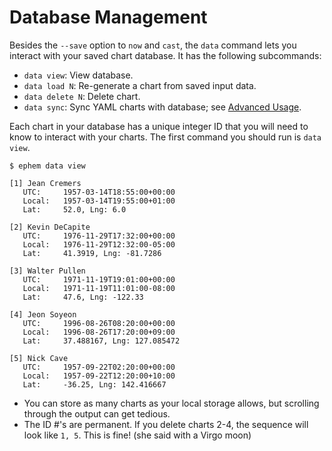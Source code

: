 # Database Management

Besides the `--save` option to `now` and `cast`, the `data` command lets you interact with your saved chart database. It has the following subcommands:

- `data view`: View database.
- `data load N`: Re-generate a chart from saved input data.
- `data delete N`: Delete chart.
- `data sync`: Sync YAML charts with database; see [Advanced Usage](./60-advanced-usage.md).

Each chart in your database has a unique integer ID that you will need to know to interact with your charts. The first command you should run is `data view`.

```
$ ephem data view

[1] Jean Cremers
   UTC:     1957-03-14T18:55:00+00:00
   Local:   1957-03-14T19:55:00+01:00
   Lat:     52.0, Lng: 6.0

[2] Kevin DeCapite
   UTC:     1976-11-29T17:32:00+00:00
   Local:   1976-11-29T12:32:00-05:00
   Lat:     41.3919, Lng: -81.7286

[3] Walter Pullen
   UTC:     1971-11-19T19:01:00+00:00
   Local:   1971-11-19T11:01:00-08:00
   Lat:     47.6, Lng: -122.33

[4] Jeon Soyeon
   UTC:     1996-08-26T08:20:00+00:00
   Local:   1996-08-26T17:20:00+09:00
   Lat:     37.488167, Lng: 127.085472

[5] Nick Cave
   UTC:     1957-09-22T02:20:00+00:00
   Local:   1957-09-22T12:20:00+10:00
   Lat:     -36.25, Lng: 142.416667
```

- You can store as many charts as your local storage allows, but scrolling through the output can get tedious.
- The ID #'s are permanent. If you delete charts 2-4, the sequence will look like `1, 5`. This is fine! (she said with a Virgo moon)

